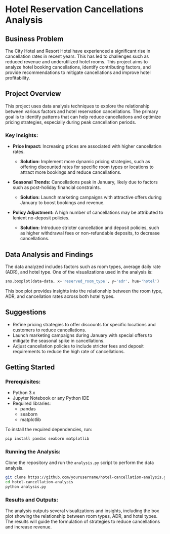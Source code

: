 # Hotel Reservation Cancellations Analysis

## Business Problem

The City Hotel and Resort Hotel have experienced a significant rise in cancellation rates in recent years. This has led to challenges such as reduced revenue and underutilized hotel rooms. This project aims to analyze hotel booking cancellations, identify contributing factors, and provide recommendations to mitigate cancellations and improve hotel profitability.

## Project Overview

This project uses data analysis techniques to explore the relationship between various factors and hotel reservation cancellations. The primary goal is to identify patterns that can help reduce cancellations and optimize pricing strategies, especially during peak cancellation periods.

### Key Insights:
- **Price Impact:** Increasing prices are associated with higher cancellation rates. 
  - **Solution:** Implement more dynamic pricing strategies, such as offering discounted rates for specific room types or locations to attract more bookings and reduce cancellations.
  
- **Seasonal Trends:** Cancellations peak in January, likely due to factors such as post-holiday financial constraints.
  - **Solution:** Launch marketing campaigns with attractive offers during January to boost bookings and revenue.

- **Policy Adjustment:** A high number of cancellations may be attributed to lenient no-deposit policies.
  - **Solution:** Introduce stricter cancellation and deposit policies, such as higher withdrawal fees or non-refundable deposits, to decrease cancellations.

## Data Analysis and Findings

The data analyzed includes factors such as room types, average daily rate (ADR), and hotel type. One of the visualizations used in the analysis is:

```python
sns.boxplot(data=data, x='reserved_room_type', y='adr', hue='hotel')
```

This box plot provides insights into the relationship between the room type, ADR, and cancellation rates across both hotel types.

## Suggestions

- Refine pricing strategies to offer discounts for specific locations and customers to reduce cancellations.
- Launch marketing campaigns during January with special offers to mitigate the seasonal spike in cancellations.
- Adjust cancellation policies to include stricter fees and deposit requirements to reduce the high rate of cancellations.

## Getting Started

### Prerequisites:
- Python 3.x
- Jupyter Notebook or any Python IDE
- Required libraries:
  - pandas
  - seaborn
  - matplotlib

To install the required dependencies, run:

```bash
pip install pandas seaborn matplotlib
```

### Running the Analysis:

Clone the repository and run the `analysis.py` script to perform the data analysis.

```bash
git clone https://github.com/yourusername/hotel-cancellation-analysis.git
cd hotel-cancellation-analysis
python analysis.py
```

### Results and Outputs:

The analysis outputs several visualizations and insights, including the box plot showing the relationship between room types, ADR, and hotel types. The results will guide the formulation of strategies to reduce cancellations and increase revenue.
